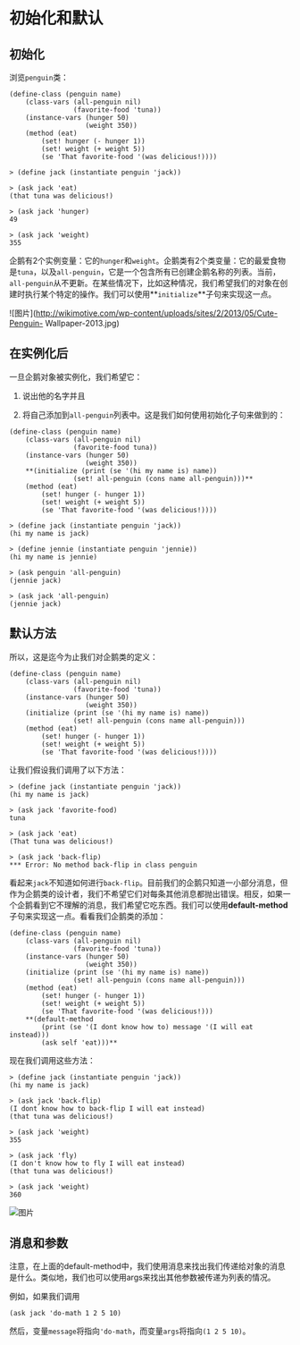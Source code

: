 # 初始化和默认

## 初始化

浏览`penguin`类：

```
(define-class (penguin name)
    (class-vars (all-penguin nil)
                (favorite-food 'tuna))
    (instance-vars (hunger 50)
                   (weight 350))
    (method (eat)
        (set! hunger (- hunger 1))
        (set! weight (+ weight 5))
        (se 'That favorite-food '(was delicious!))))

> (define jack (instantiate penguin 'jack))

> (ask jack 'eat)
(that tuna was delicious!)

> (ask jack 'hunger)
49

> (ask jack 'weight)
355 
```

企鹅有2个实例变量：它的`hunger`和`weight`。企鹅类有2个类变量：它的最爱食物是`tuna`，以及`all-penguin`，它是一个包含所有已创建企鹅名称的列表。当前，`all-penguin`从不更新。在某些情况下，比如这种情况，我们希望我们的对象在创建时执行某个特定的操作。我们可以使用**`initialize`**子句来实现这一点。

![图片](http://wikimotive.com/wp-content/uploads/sites/2/2013/05/Cute-Penguin- Wallpaper-2013.jpg)

## 在实例化后

一旦企鹅对象被实例化，我们希望它：

1.  说出他的名字并且

1.  将自己添加到`all-penguin`列表中。这是我们如何使用初始化子句来做到的：

```
(define-class (penguin name)
    (class-vars (all-penguin nil)
                (favorite-food tuna))
    (instance-vars (hunger 50)
                   (weight 350))
    **(initialize (print (se '(hi my name is) name))
                (set! all-penguin (cons name all-penguin)))**
    (method (eat)
        (set! hunger (- hunger 1))
        (set! weight (+ weight 5))
        (se 'That favorite-food '(was delicious!))))

> (define jack (instantiate penguin 'jack))
(hi my name is jack)

> (define jennie (instantiate penguin 'jennie))
(hi my name is jennie)

> (ask penguin 'all-penguin)
(jennie jack)

> (ask jack 'all-penguin)
(jennie jack)
```

## 默认方法

所以，这是迄今为止我们对企鹅类的定义：

```
(define-class (penguin name)
    (class-vars (all-penguin nil)
                (favorite-food 'tuna))
    (instance-vars (hunger 50)
                   (weight 350))
    (initialize (print (se '(hi my name is) name))
                (set! all-penguin (cons name all-penguin)))
    (method (eat)
        (set! hunger (- hunger 1))
        (set! weight (+ weight 5))
        (se 'That favorite-food '(was delicious!)))) 
```

让我们假设我们调用了以下方法：

```
> (define jack (instantiate penguin 'jack))
(hi my name is jack)

> (ask jack 'favorite-food)
tuna

> (ask jack 'eat)
(That tuna was delicious!)

> (ask jack 'back-flip)
*** Error: No method back-flip in class penguin 
```

看起来`jack`不知道如何进行`back-flip`。目前我们的企鹅只知道一小部分消息，但作为企鹅类的设计者，我们不希望它们对每条其他消息都抛出错误。相反，如果一个企鹅看到它不理解的消息，我们希望它吃东西。我们可以使用**default-method**子句来实现这一点。看看我们企鹅类的添加：

```
(define-class (penguin name)
    (class-vars (all-penguin nil)
                (favorite-food 'tuna))
    (instance-vars (hunger 50)
                   (weight 350))
    (initialize (print (se '(hi my name is) name))
                (set! all-penguin (cons name all-penguin)))
    (method (eat)
        (set! hunger (- hunger 1))
        (set! weight (+ weight 5))
        (se 'That favorite-food '(was delicious!)))
    **(default-method
        (print (se '(I dont know how to) message '(I will eat instead)))
        (ask self 'eat)))**
```

现在我们调用这些方法：

```
> (define jack (instantiate penguin 'jack))
(hi my name is jack)

> (ask jack 'back-flip)
(I dont know how to back-flip I will eat instead)
(that tuna was delicious!)

> (ask jack 'weight)
355

> (ask jack 'fly)
(I don't know how to fly I will eat instead)
(that tuna was delicious!)

> (ask jack 'weight)
360 
```

![图片](../Images/e939e754b584aa6534cb464fcf312b2b.jpg)

## 消息和参数

注意，在上面的default-method中，我们使用消息来找出我们传递给对象的消息是什么。类似地，我们也可以使用args来找出其他参数被传递为列表的情况。

例如，如果我们调用

```
(ask jack 'do-math 1 2 5 10) 
```

然后，变量`message`将指向`'do-math`，而变量`args`将指向`(1 2 5 10)`。
